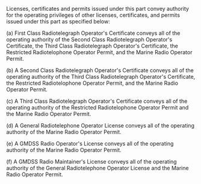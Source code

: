 Licenses, certificates and permits issued under this part convey authority for the operating privileges of other licenses, certificates, and permits issued under this part as specified below:

(a) First Class Radiotelegraph Operator's Certificate conveys all of the operating authority of the Second Class Radiotelegraph Operator's Certificate, the Third Class Radiotelegraph Operator's Certificate, the Restricted Radiotelophone Operator Permit, and the Marine Radio Operator Permit.

(b) A Second Class Radiotelegraph Operator's Certificate conveys all of the operating authority of the Third Class Radiotelegraph Operator's Certificate, the Restricted Radiotelophone Operator Permit, and the Marine Radio Operator Permit.

(c) A Third Class Radiotelegraph Operator's Certificate conveys all of the operating authority of the Restricted Radiotelophone Operator Permit and the Marine Radio Operator Permit.

(d) A General Radiotelephone Operator License conveys all of the operating authority of the Marine Radio Operator Permit.

(e) A GMDSS Radio Operator's License conveys all of the operating authority of the Marine Radio Operator Permit.

(f) A GMDSS Radio Maintainer's License conveys all of the operating authority of the General Radiotelephone Operator License and the Marine Radio Operator Permit.

